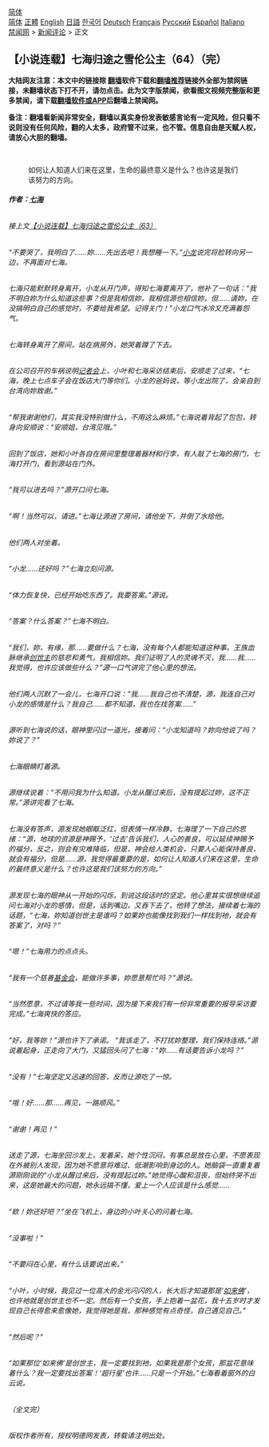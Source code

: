  <!-- 面包屑导航 --> <div class="breadcrumb"><!-- GTranslate: https://gtranslate.io/ -->  <div class="switcher notranslate">  <div class="selected">  <a href="#" onclick="return false;"> 简体</a>  </div>  <div class="option">  <a href="https://www.bannedbook.org" onclick="doGTranslate('zh-CN|zh-CN');jQuery('div.switcher div.selected a').html(jQuery(this).html());return false;" title="简体中文" class="nturl selected"> 简体</a>  <a href="https://www.bannedbook.org/zh-tw/" onclick="doGTranslate('zh-CN|zh-TW');jQuery('div.switcher div.selected a').html(jQuery(this).html());return false;" title="繁體中文" class="nturl"> 正體</a>  <a href="https://www.bannedbook.org/en/" onclick="doGTranslate('zh-CN|en');jQuery('div.switcher div.selected a').html(jQuery(this).html());return false;" title="English" class="nturl"> English</a>  <a href="https://www.bannedbook.org/ja/" onclick="doGTranslate('zh-CN|ja');jQuery('div.switcher div.selected a').html(jQuery(this).html());return false;" title="日本語" class="nturl"> 日語</a>  <a href="https://www.bannedbook.org/ko/" onclick="doGTranslate('zh-CN|ko');jQuery('div.switcher div.selected a').html(jQuery(this).html());return false;" title="한국어" class="nturl"> 한국어</a>  <a href="https://www.bannedbook.org/de/" onclick="doGTranslate('zh-CN|de');jQuery('div.switcher div.selected a').html(jQuery(this).html());return false;" title="Deutsch" class="nturl"> Deutsch</a>  <a href="https://www.bannedbook.org/fr/" onclick="doGTranslate('zh-CN|fr');jQuery('div.switcher div.selected a').html(jQuery(this).html());return false;" title="Français" class="nturl"> Français</a>  <a href="https://www.bannedbook.org/ru/" onclick="doGTranslate('zh-CN|ru');jQuery('div.switcher div.selected a').html(jQuery(this).html());return false;" title="Русский" class="nturl"> Русский</a>  <a href="https://www.bannedbook.org/es/" onclick="doGTranslate('zh-CN|es');jQuery('div.switcher div.selected a').html(jQuery(this).html());return false;" title="Español" class="nturl"> Español</a>  <a href="https://www.bannedbook.org/it/" onclick="doGTranslate('zh-CN|it');jQuery('div.switcher div.selected a').html(jQuery(this).html());return false;" title="Italiano" class="nturl"> Italiano</a>  </div>  </div>      <div class='breadcrumb-sub'><!-- Breadcrumb NavXT 6.3.0 --> <a href="https://www.bannedbook.org/" class="home">禁闻网</a> &gt; <a href="https://www.bannedbook.org/bnews/comments/" class="category">新闻评论</a> &gt; 正文</div></div><h2>【小说连载】七海归途之雪伦公主（64）（完）</h2> <p class="notice"><b>大陆网友注意：本文中的链接除 <a href="https://github.com/bannedbook/fanqiang" >翻墙</a>软件下载和<a href="https://github.com/killgcd/justmysocks/blob/master/README.md">翻墙推荐</a>链接外全部为禁网链接，未翻墙状态下打不开，请勿点击。此为文字版禁闻，欲看图文视频完整版和更多禁闻，请下载<a href="https://github.com/bannedbook/fanqiang">翻墙软件或APP</a>后翻墙上禁闻网。</p><p>备注：翻墙看新闻非常安全，翻墙以真实身份发表敏感言论有一定风险，但只看不说则没有任何风险，翻的人太多，政府管不过来，也不管。信息自由是天赋人权，请放心大胆的翻墙。</b></p>  <div class="entry"> <br /> <figure><a href="https://i0.wp.com/upload-images-bucket-v64rleca837do.s3.eu-west-1.amazonaws.com/wp-content/uploads/2021/08/06082039/%E4%B8%83%E6%B5%B7%E6%AD%B8%E9%80%94%E4%B9%8B%E9%9B%AA%E5%80%AB%E5%85%AC%E4%B8%BB%EF%BC%88%E5%9C%96%E7%89%87%EF%BC%9A%E4%B8%83%E6%B5%B7%E6%8F%90%E4%BE%9B%EF%BC%89.jpg?fit=600%2C400&#038;ssl=1" data-caption="如何让人知道人们来在这里，生命的最终意义是什么？也许这是我们该努力的方向。"></a><figcaption class="wp-caption-text">如何让人知道人们来在这里，生命的最终意义是什么？也许这是我们该努力的方向。</figcaption></figure> <h6><strong>作者：<a href="https://www.bannedbook.org/bnews/tag/%E4%B8%83%E6%B5%B7/" class="st_tag internal_tag" rel="tag" title="标签 七海 下的日志">七海</a></strong></h6> <h6>接上文<a href="https://mingdemedia.org/xiaoshuolianzaiqihaiguituzhixuelungongzhu63/">【小说连载】七海归途之雪伦公主（63）</a></h6> <h6>“不要哭了，我明白了……妳……先出去吧！我想睡一下。”<a href="https://www.bannedbook.org/bnews/tag/%E5%B0%8F%E9%BE%99/" class="st_tag internal_tag" rel="tag" title="标签 小龙 下的日志">小龙</a>说完将脸转向另一边，不再面对七海。</h6> <h6>七海只能默默转身离开，小龙从开门声，得知七海要离开了，他补了一句话：“我不明白妳为什么知道这些事？但是我相信妳，我相信源也相信妳，但……请妳，在没搞明白自己的感觉时，不要给我希望。记得关门！”小龙口气冰冷又充满着怨气。</h6> <h6>七海转身离开了房间，站在病房外，她哭着蹲了下去。</h6> <h6>在公司召开的车祸说明<a href="https://www.bannedbook.org/bnews/tag/%e8%ae%b0%e8%80%85%e4%bc%9a/" class="st_tag internal_tag" rel="tag" title="标签 记者会 下的日志">记者会</a>上，小叶和七海采访结束后，安顺走了过来，“七海，晚上七点车子会在饭店大门等你们。小龙的爸妈说，等小龙出院了，会亲自到台湾向妳致谢。”</h6> <h6>“帮我谢谢他们，其实我没特别做什么，不用这么麻烦。”七海说着背起了包包，转身向安顺说：“安顺姐，台湾见哦。”</h6> <h6>回到了饭店，她和小叶各自在房间里整理着器材和行李，有人敲了七海的房门，七海打开门，看到源站在门外。</h6> <h6>“我可以进去吗？”源开口问七海。</h6> <h6>“啊！当然可以，请进。”七海让源进了房间，请他坐下，并倒了水给他。</h6> <h6>他们两人对坐着。</h6> <h6>“小龙……还好吗？”七海立刻问源。</h6> <h6>“体力恢复快，已经开始吃东西了。我要答案。”源说。</h6> <h6>“答案？什么答案？”七海不明白。</h6> <h6>“我们，妳，有缘，那……要做什么？七海，没有每个人都能知道这种事。王族血脉继承<a href="https://www.bannedbook.org/bnews/tag/%E5%88%9B%E4%B8%96%E4%B8%BB/" class="st_tag internal_tag" rel="tag" title="标签 创世主 下的日志">创世主</a>的慈悲和勇气，我相信妳。我们证明了人的灵魂不灭，我……我……我觉得，也许应该做些什么？”源一口气讲完了他心里的想法。</h6> <h6>他们两人沉默了一会儿，七海开口说：“我……我自己也不清楚，源，我连自己对小龙的感情是什么？我自己……都不知道，我也在找答案……”</h6> <h6>源听到七海说的话，眼神里闪过一道光，接着问：“小龙知道吗？妳向他说了吗？妳说了？”</h6> <h6>七海眼睛盯着源。</h6> <h6>源继续说着：“不用问我为什么知道。小龙从醒过来后，没有提起过妳，这不正常。”源讲完看了七海。</h6> <h6>七海没有答声，源发现她眼眶泛红，但表情一样冷静，七海理了一下自己的思绪：“源，地球的资源是神赐予，‘过去’告诉我们，人心的善良，可以延续神赐予的福分，反之，则会有灾难降临，但是，神会给人类机会，只要人心能保持善良，就会有福分，但是……源，我觉得最重要的是，如何让人知道人们来在这里，生命的最终意义是什么？也许这是我们该努力的方向。”</h6> <h6>源发现七海的眼神从一开始的闪烁，到说这段话时的坚定。他心里其实很想继续追问七海对小龙的感情，但是，话到嘴边，又吞下去了，他转了想法，接续着七海的话题，“七海，妳知道创世主是谁吗？如果妳也能像找到我们一样找到衪，就会有答案了，对吗？”</h6> <h6>“嗯！”七海用力的点点头。</h6> <h6>“我有一个慈善<a href="https://www.bannedbook.org/bnews/tag/%E5%9F%BA%E9%87%91%E4%BC%9A/" class="st_tag internal_tag" rel="tag" title="标签 基金会 下的日志">基金会</a>，能做许多事，妳愿意帮忙吗？”源说。</h6> <h6>“当然愿意，不过请等我一些时间，因为接下来我们有一份非常重要的报导采访要完成。”七海爽快的答应。</h6> <h6>“好，我等妳！”源也许下了承诺。 “我该走了，不打扰妳整理，我们保持连络。”源说着起身，正走向了大门，又猛回头问了七海：“妳……有话要告诉小龙吗？”</h6> <h6>“没有！”七海坚定又迅速的回答，反而让源吃了一惊。</h6> <h6>“哦！好……那……再见，一路顺风。”</h6> <h6>“谢谢！再见！”</h6> <h6>送走了源，七海坐回沙发上，发着呆，她个性沉闷，有事总是放在心里，不愿表现在外被别人发现，因为她不愿意将难过、低潮影响到身边的人。她脑袋一直重复着源刚刚说的“小龙从醒过来后，没有提起过妳。”她觉得心酸和沮丧，但始终哭不出来，这是她最大的问题，她永远搞不懂，爱上一个人应该是什么感觉……</h6> <h6>“欵！妳还好吧？”坐在飞机上，身边的小叶关心的问着七海。</h6> <h6>“没事啦！”</h6> <h6>“不要闷在心里，有什么话要说出来。”</h6> <h6>“小叶，小时候，我见过一位高大的金光闪闪的人，长大后才知道那是‘<a href="https://www.bannedbook.org/bnews/tag/%E5%A6%82%E6%9D%A5%E4%BD%9B/" class="st_tag internal_tag" rel="tag" title="标签 如来佛 下的日志">如来佛</a>’，也许衪就是创世主也不一定。然后有一个女孩，手上抱着一盆花，我十五岁时才发现自己长得愈来愈像她，我觉得她是我，那种感觉有点奇怪，自己遇见自己。”</h6> <h6>“然后呢？”</h6> <h6>“如果那位‘如来佛’是创世主，我一定要找到衪，如果我是那个女孩，那盆花意味着什么？我一定要找出答案！‘超行星’也许……只是一个开始。”七海看着窗外的白云说。</h6> <h6>（全文完）</h6> <h6>版权作者所有，授权明德网发表，转载请注明出处。</h6> </p> <a name='sharetosocial'></a>  <div style="margin-bottom:5px;padding-bottom:5px;clear:both"> <div id="archive-pix-1" class="banner-ads"> <!-- AuctionX Display platform tag START --> <div id="26318x728x90x621x_ADSLOT2" clicktrack="%%CLICK_URL_ESC%%"></div> <!-- AuctionX Display platform tag END --> </div> <div id="archive-pix-2" class="banner-ads"> <!-- AuctionX Display platform tag START --> <div id="26315x300x250x621x_ADSLOT2" clicktrack="%%CLICK_URL_ESC%%"></div> <!-- AuctionX Display platform tag END --> </div> </div>  <div id="archive-pix-1" class="banner-ads"> <!-- AuctionX Display platform tag START --> <div id="26318x728x90x621x_ADSLOT3" clicktrack="%%CLICK_URL_ESC%%"></div> <!-- AuctionX Display platform tag END --> </div> </div><!--END ENTRY--> 